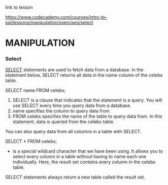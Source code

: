 link to lesson

https://www.codecademy.com/courses/intro-to-sql/lessons/manipulation/exercises/select

# MANIPULATION

### Select

[SELECT](https://www.codecademy.com/resources/docs/sql/commands/select?page_ref=catalog) statements are used to fetch data from a database. In the statement below, SELECT returns all data in the name column of the celebs table.

SELECT name FROM celebs;

1. SELECT is a clause that indicates that the statement is a query. You will use SELECT every time you query data from a database.
2. name specifies the column to query data from.
3. FROM celebs specifies the name of the table to query data from. In this statement, data is queried from the celebs table.

You can also query data from all columns in a table with SELECT.

SELECT * FROM celebs;

* is a special wildcard character that we have been using. It allows you to select every column in a table without having to name each one individually. Here, the result set contains every column in the celebs table.

SELECT statements always return a new table called the result set.
